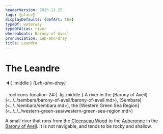 ```yaml
---
headerVersion: 2023.11.25
tags: [place]
displayDefaults: {defArt: the}
typeOf: waterway
typeOfAlias: river
whereabouts: Barony of Aveil
pronunciation: Leh-ahn-dray
title: Leandre
---
```

# The Leandre
:speaker:{ .middle } *(Leh-ahn-dray)*  
<div class="grid cards ext-narrow-margin ext-one-column" markdown>
-    :octicons-location-24:{ .lg .middle } A river in the [Barony of Aveil](<../../sembara/barony-of-aveil/barony-of-aveil.md>), [Sembara](<../../sembara/sembara.md>), the [Western Green Sea Region](<../../../western-green-sea/western-green-sea-region.md>)  
</div>


A small river that runs from the  [Cleenseau Wood](<../../sembara/barony-of-aveil/cleenseau-region/cleenseau-wood.md>) to the [Auberonne](<./auberonne.md>) in the [Barony of Aveil](<../../sembara/barony-of-aveil/barony-of-aveil.md>). It is not navigable, and tends to be rocky and shallow. 